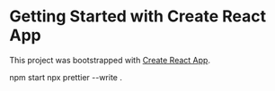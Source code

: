 # Getting Started with Create React App

This project was bootstrapped with [Create React App](https://github.com/facebook/create-react-app).

npm start
npx prettier --write .
